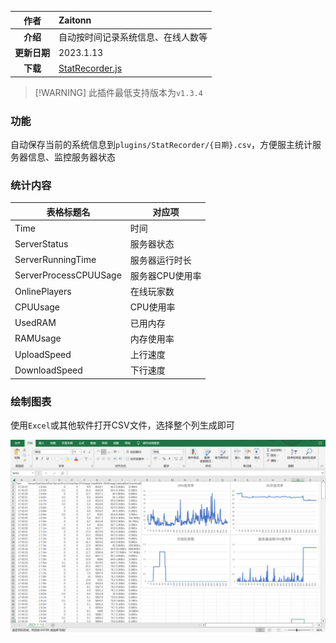 |     作者     | Zaitonn                                                                           |
| :----------: | :-------------------------------------------------------------------------------- |
|   **介绍**   | 自动按时间记录系统信息、在线人数等                                                |
| **更新日期** | 2023.1.13                                                                         |
| **下载** | [StatRecorder.js](JS/StatRecorder/StatRecorder.js ':ignore') |

>[!WARNING] 此插件最低支持版本为`v1.3.4`

### 功能

自动保存当前的系统信息到`plugins/StatRecorder/{日期}.csv`，方便服主统计服务器信息、监控服务器状态

### 统计内容

| 表格标题名            | 对应项          |
| --------------------- | --------------- |
| Time                  | 时间            |
| ServerStatus          | 服务器状态      |
| ServerRunningTime     | 服务器运行时长  |
| ServerProcessCPUUSage | 服务器CPU使用率 |
| OnlinePlayers         | 在线玩家数      |
| CPUUsage              | CPU使用率       |
| UsedRAM               | 已用内存        |
| RAMUsage              | 内存使用率      |
| UploadSpeed           | 上行速度        |
| DownloadSpeed         | 下行速度        |

### 绘制图表

使用`Excel`或其他软件打开CSV文件，选择整个列生成即可

![例子](1.png)
